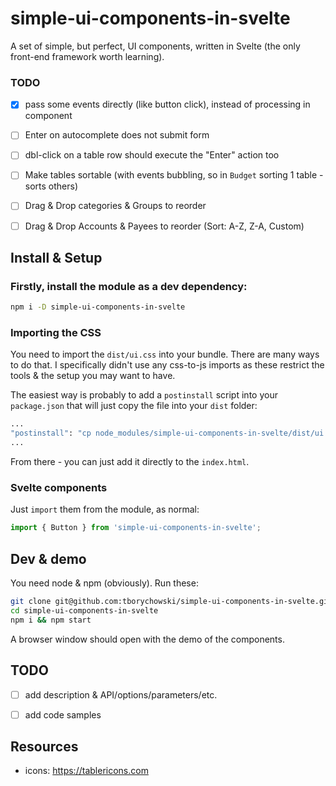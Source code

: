 simple-ui-components-in-svelte
==============================

A set of simple, but perfect, UI components, written in Svelte (the only front-end framework worth learning).


### TODO
- [x] pass some events directly (like button click), instead of processing in component
- [ ] Enter on autocomplete does not submit form
- [ ] dbl-click on a table row should execute the "Enter" action too
- [ ] Make tables sortable (with events bubbling, so in `Budget` sorting 1 table - sorts others)
- [ ] Drag & Drop categories & Groups to reorder
- [ ] Drag & Drop Accounts & Payees to reorder (Sort: A-Z, Z-A, Custom)





## Install & Setup

### Firstly, install the module as a dev dependency:
```sh
npm i -D simple-ui-components-in-svelte
```

### Importing the CSS
You need to import the `dist/ui.css` into your bundle.
There are many ways to do that. I specifically didn't use any css-to-js imports as these restrict the tools & the setup you may want to have.

The easiest way is probably to add a `postinstall` script into your `package.json` that will just copy the file into your `dist` folder:
```sh
...
"postinstall": "cp node_modules/simple-ui-components-in-svelte/dist/ui.css ./dist/ui.css"
...
```
From there - you can just add it directly to the `index.html`.

### Svelte components
Just `import` them from the module, as normal:
```js
import { Button } from 'simple-ui-components-in-svelte';
```


## Dev & demo
You need node & npm (obviously). Run these:
```sh
git clone git@github.com:tborychowski/simple-ui-components-in-svelte.git
cd simple-ui-components-in-svelte
npm i && npm start
```
A browser window should open with the demo of the components.


## TODO
- [ ] add description & API/options/parameters/etc.
- [ ] add code samples


## Resources
- icons: https://tablericons.com
